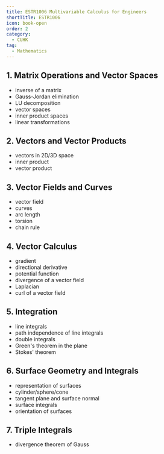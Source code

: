 ```yaml
---
title: ESTR1006 Multivariable Calculus for Engineers
shortTitle: ESTR1006
icon: book-open
order: 2
category:
  - CUHK
tag:
  - Mathematics
---
```


## 1. Matrix Operations and Vector Spaces

- inverse of a matrix
- Gauss-Jordan elimination
- LU decomposition
- vector spaces
- inner product spaces
- linear transformations

## 2. Vectors and Vector Products

- vectors in 2D/3D space
- inner product
- vector product

## 3. Vector Fields and Curves

- vector field
- curves
- arc length
- torsion
- chain rule

## 4. Vector Calculus

- gradient
- directional derivative
- potential function
- divergence of a vector field
- Laplacian
- curl of a vector field

## 5. Integration

- line integrals
- path independence of line integrals
- double integrals
- Green's theorem in the plane
- Stokes' theorem

## 6. Surface Geometry and Integrals

- representation of surfaces
- cylinder/sphere/cone
- tangent plane and surface normal
- surface integrals
- orientation of surfaces
  
## 7. Triple Integrals

- divergence theorem of Gauss
